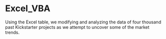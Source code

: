 # Excel_VBA
Using the Excel table, we modifying and analyzing the data of four thousand past Kickstarter projects as we attempt to uncover some of the market trends.
